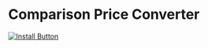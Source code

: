 # Comparison Price Converter

[![Install Button]](https://github.com/GabrielF-C/comparison-price-converter/raw/main/script.user.js)

<!--
## Features

WIP

-->

<!-- prettier-ignore-start -->

[Install Button]: https://img.shields.io/badge/Install&nbsp;Script-EF2D5E?style=for-the-badge&logoColor=white&logo=DocuSign

<!-- prettier-ignore-end -->
